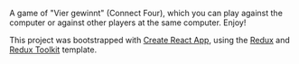 A game of "Vier gewinnt" (Connect Four), which you can play against the computer or against other players at the same computer. Enjoy!

This project was bootstrapped with [Create React App](https://github.com/facebook/create-react-app), using the [Redux](https://redux.js.org/) and [Redux Toolkit](https://redux-toolkit.js.org/) template.
